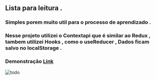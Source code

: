 ## Lista para leitura .  

### Simples porem muito util para o processo de aprendizado . 
### Nesse projeto utilizei o Contextapi que é  similar ao Redux , tambem utilizei Hooks , como o useReducer , Dados ficam salvo no localStorage . 


### Demonstração [Link](https://lista-leitura.netlify.app/)

![todo](https://user-images.githubusercontent.com/62390902/104130619-7fb52880-5350-11eb-8dce-d2a9879e7e07.PNG)
